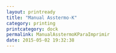 ```yaml
---
layout: printready
title: "Manual Asstermo-K"
category: printing
printcategory: dock
permalink: ManualAsstermoKParaImprimir
date: 2015-05-02 19:32:38
---
```


